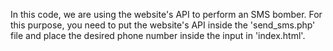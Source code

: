 In this code, we are using the website's API to perform an SMS bomber. For this purpose, you need to put the website's API inside the 'send_sms.php' file and place the desired phone number inside the input in 'index.html'.
